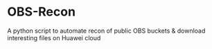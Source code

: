 # OBS-Recon
A python script to automate recon of public OBS buckets &amp; download interesting files on Huawei cloud
